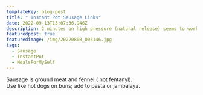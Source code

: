 ```yaml
---
templateKey: blog-post
title: " Instant Pot Sausage Links"
date: 2022-09-13T13:07:36.946Z
description: 2 minutes on high pressure (natural release) seems to work out ok.
featuredpost: true
featuredimage: /img/20220808_003146.jpg
tags:
  - Sausage
  - InstantPot
  - MealsForMySelf
---
```

Sausage is ground meat and fennel ( not fentanyl).\
Use like hot dogs on buns; add to pasta or jambalaya.